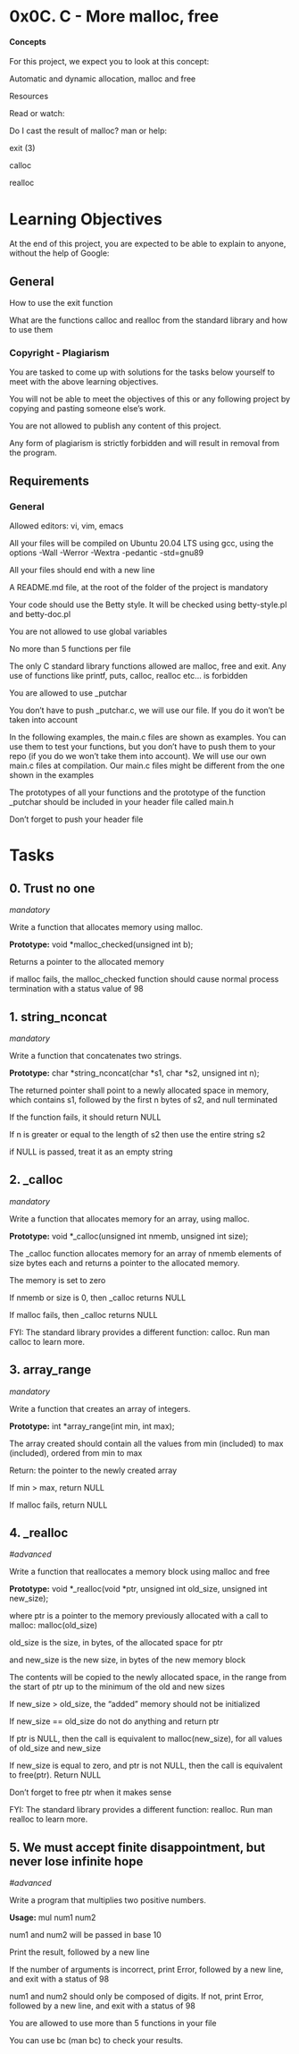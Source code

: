 # 0x0C. C - More malloc, free

#### Concepts
For this project, we expect you to look at this concept:

Automatic and dynamic allocation, malloc and free

Resources

Read or watch:

Do I cast the result of malloc?
man or help:

exit (3)

calloc

realloc


# Learning Objectives
At the end of this project, you are expected to be able to explain to anyone, without the help of Google:

## General
How to use the exit function

What are the functions calloc and realloc from the standard library and how to use them

### Copyright - Plagiarism
You are tasked to come up with solutions for the tasks below yourself to meet with the above learning objectives.

You will not be able to meet the objectives of this or any following project by copying and pasting someone else’s work.

You are not allowed to publish any content of this project.

Any form of plagiarism is strictly forbidden and will result in removal from the program.

## Requirements
### General
Allowed editors: vi, vim, emacs

All your files will be compiled on Ubuntu 20.04 LTS using gcc, using the options -Wall -Werror -Wextra -pedantic -std=gnu89

All your files should end with a new line

A README.md file, at the root of the folder of the project is mandatory

Your code should use the Betty style. It will be checked using betty-style.pl and betty-doc.pl

You are not allowed to use global variables

No more than 5 functions per file

The only C standard library functions allowed are malloc, free and exit. Any use of functions like printf, puts, calloc, realloc etc… is forbidden

You are allowed to use _putchar

You don’t have to push _putchar.c, we will use our file. If you do it won’t be taken into account

In the following examples, the main.c files are shown as examples. You can use them to test your functions, but you don’t have to push them to your repo (if you do 
we won’t take them into account). We will use our own main.c files at compilation. Our main.c files might be different from the one shown in the examples

The prototypes of all your functions and the prototype of the function _putchar should be included in your header file called main.h

Don’t forget to push your header file


# Tasks
## 0. Trust no one
*mandatory*

Write a function that allocates memory using malloc.

**Prototype:** void *malloc_checked(unsigned int b);

Returns a pointer to the allocated memory

if malloc fails, the malloc_checked function should cause normal process termination with a status value of 98


   
## 1. string_nconcat
*mandatory*

Write a function that concatenates two strings.

**Prototype:** char *string_nconcat(char *s1, char *s2, unsigned int n);

The returned pointer shall point to a newly allocated space in memory, which contains s1, followed by the first n bytes of s2, and null terminated

If the function fails, it should return NULL

If n is greater or equal to the length of s2 then use the entire string s2

if NULL is passed, treat it as an empty string


   
## 2. _calloc
*mandatory*

Write a function that allocates memory for an array, using malloc.

**Prototype:** void *_calloc(unsigned int nmemb, unsigned int size);

The _calloc function allocates memory for an array of nmemb elements of size bytes each and returns a pointer to the allocated memory.

The memory is set to zero

If nmemb or size is 0, then _calloc returns NULL

If malloc fails, then _calloc returns NULL

FYI: The standard library provides a different function: calloc. Run man calloc to learn more.


    
## 3. array_range
*mandatory*

Write a function that creates an array of integers.

**Prototype:** int *array_range(int min, int max);

The array created should contain all the values from min (included) to max (included), ordered from min to max

Return: the pointer to the newly created array

If min > max, return NULL

If malloc fails, return NULL


## 4. _realloc
*#advanced*

Write a function that reallocates a memory block using malloc and free

**Prototype:** void *_realloc(void *ptr, unsigned int old_size, unsigned int new_size);

where ptr is a pointer to the memory previously allocated with a call to malloc: malloc(old_size)

old_size is the size, in bytes, of the allocated space for ptr

and new_size is the new size, in bytes of the new memory block

The contents will be copied to the newly allocated space, in the range from the start of ptr up to the minimum of the old and new sizes

If new_size > old_size, the “added” memory should not be initialized

If new_size == old_size do not do anything and return ptr

If ptr is NULL, then the call is equivalent to malloc(new_size), for all values of old_size and new_size

If new_size is equal to zero, and ptr is not NULL, then the call is equivalent to free(ptr). Return NULL

Don’t forget to free ptr when it makes sense

FYI: The standard library provides a different function: realloc. Run man realloc to learn more.


## 5. We must accept finite disappointment, but never lose infinite hope
*#advanced*

Write a program that multiplies two positive numbers.

**Usage:** mul num1 num2

num1 and num2 will be passed in base 10

Print the result, followed by a new line

If the number of arguments is incorrect, print Error, followed by a new line, and exit with a status of 98

num1 and num2 should only be composed of digits. If not, print Error, followed by a new line, and exit with a status of 98

You are allowed to use more than 5 functions in your file

You can use bc (man bc) to check your results.

